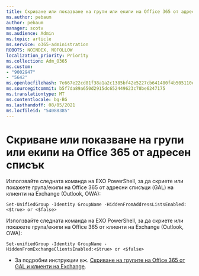 ```yaml
---
title: Скриване или показване на групи или екипи на Office 365 от адресен списък
ms.author: pebaum
author: pebaum
manager: scotv
ms.audience: Admin
ms.topic: article
ms.service: o365-administration
ROBOTS: NOINDEX, NOFOLLOW
localization_priority: Priority
ms.collection: Adm_O365
ms.custom:
- "9002947"
- "5642"
ms.openlocfilehash: 7e667e22cd81f38a1a2c1385bf42e5227cb641480f4b505110ee7349a13f13a1
ms.sourcegitcommit: b5f7da89a650d2915dc652449623c78be6247175
ms.translationtype: MT
ms.contentlocale: bg-BG
ms.lasthandoff: 08/05/2021
ms.locfileid: "54088385"
---
```

# <a name="hide-or-un-hide-office-365-groups-or-teams-from-address-list"></a>Скриване или показване на групи или екипи на Office 365 от адресен списък

Използвайте следната команда на EXO PowerShell, за да скриете или покажете група/екипи на Office 365 от адресни списъци (GAL) на клиенти на Exchange (Outlook, OWA):

`
    Set-UnifiedGroup -Identity GroupName -HiddenFromAddressListsEnabled:<$true> or <$false>
`

Използвайте следната команда на EXO PowerShell, за да скриете или покажете група/екипи на Office 365 от клиенти на Exchange (Outlook, OWA):

`
    Set-unifiedGroup -Identity GroupName -HiddenFromExchangeClientsEnabled:<$true> or <$false>
`

- За подробни инструкции вж. [Скриване на групите на Office 365 от GAL и клиенти на Exchange](https://docs.microsoft.com/schooldatasync/hide-office-365-groups-from-the-gal).
